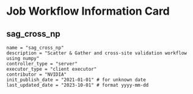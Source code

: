 # Job Workflow Information Card

## sag_cross_np
    name = "sag_cross_np"
    description = "Scatter & Gather and cross-site validation workflow using numpy" 
    controller_type = "server"
    executor_type = "client executor"
    contributor = "NVIDIA"
    init_publish_date = "2021-01-01" # for unknown date
    last_updated_date = "2023-10-01" # format yyyy-mm-dd

